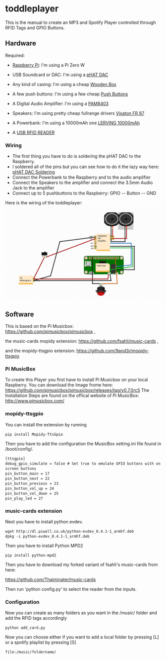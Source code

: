 # toddleplayer
This is the manual to create an MP3 and Spotify Player controlled through RFID Tags and GPIO Buttons. 

## Hardware

Required: 

* [Raspberry Pi](https://www.raspberrypi.org/products/): I'm using a Pi Zero W

* USB Soundcard or DAC: I'm using a [pHAT DAC](https://shop.pimoroni.com/products/phat-dac)

* Any kind of casing: I'm using a cheap  [Wooden Box](http://www.ebay.de/itm/ZWEIERGRUPPE-EINFACHES-HOLZ-HOLZKISTE-TRUNK-OHNE-GRIFFE-FUR-SERVIETTEN/152320770330?hash=item237706811a:g:3lUAAOSw5cNYLHL1)

* A few push buttons: I'm using a few cheap [Push Buttons](https://www.ebay.de/itm/152295745935?_trksid=p2060353.m2749.l2649&ssPageName=STRK%3AMEBIDX%3AIT)

* A Digital Audio Amplifier: I'm using a [PAM8403](https://www.ebay.de/itm/PAM8403-Volume-Adjustment-2-Kanal-Digital-Amplifier-Module-Audioverst%C3%A4rker/271513588858?ssPageName=STRK%3AMEBIDX%3AIT&_trksid=p2060353.m2749.l2649)

* Speakers: I'm using pretty cheap fullrange drivers [Visaton FR 87](https://www.conrad.de/de/34-zoll-breitband-lautsprecher-chassis-visaton-fr-87-15-w-4-1173601.html)

* A Powerbank: I'm using a 10000mAh one [LERVING 10000mAh](https://www.amazon.de/LERVING-10000mAh-Powerbank-Ladeger%C3%A4t-Technologie/dp/B00Q2M3AAM/ref=cm_cr_arp_d_product_top?ie=UTF8)

* A [USB RFID READER](https://smile.amazon.de/gp/product/B018OYOR3E/ref=oh_aui_detailpage_o03_s00?ie=UTF8&psc=1)

### Wiring

* The first thing you have to do is soldering the pHAT DAC to the Raspberry. 
* I soldered all of the pins but you can see how to do it the lazy way here: [pHAT DAC Soldering](https://forums.pimoroni.com/t/phat-header-soldering-the-lazy-way/1690)
* Connect the Powerbank to the Raspberry and to the audio amplifier
* Connect the Speakers to the amplifier and connect the 3.5mm Audio Jack to the amplifier
* Connect up to 5 pushbuttons to the Raspberry: GPIO -- Button -- GND


Here is the wiring of the toddleplayer:
![alt text](https://raw.githubusercontent.com/Thaiminater/toddleplayer/master/toddleplayer_wiring.JPG "toddleplayer wiring")

## Software
This is based on the Pi Musicbox: https://github.com/pimusicbox/pimusicbox ,

the music-cards mopidy extension: https://github.com/fsahli/music-cards ,

and the mopidy-ttsgpio extension: https://github.com/9and3r/mopidy-ttsgpio

### Pi MusicBox
To create this Player you first have to install Pi Musicbox on your local Raspberry. 
You can download the Image frome here: https://github.com/pimusicbox/pimusicbox/releases/tag/v0.7.0rc5
The Installation Steps are found on the offical website of Pi MusicBox: http://www.pimusicbox.com/

### mopidy-ttsgpio

You can install the extension by running 
```
pip install Mopidy-TtsGpio
```
Then you have to add the configuration  the MusicBox setting.ini file found in /boot/config/.
```
[ttsgpio]
debug_gpio_simulate = false # Set true to emulate GPIO buttons with on screen buttons
pin_button_main = 17
pin_button_next = 22
pin_button_previous = 23
pin_button_vol_up = 24
pin_button_vol_down = 25
pin_play_led = 27
```

### music-cards extension
Next you have to install python evdev. 
```
wget http://dl.piwall.co.uk/python-evdev_0.4.1-1_armhf.deb
dpkg -i python-evdev_0.4.1-1_armhf.deb
```
Then you have to install Python MPD2
```
pip install python-mpd2
```
Then you have to download my forked variant of fsahli's music-cards from here:

https://github.com/Thaiminater/music-cards

Then run 'python config.py' to select the reader from the inputs.


### Configuration

Now you can create as many folders as you want in the /music/ folder and add the RFID tags accordingly

```
python add_card.py
```

Now you can choose either if you want to add a local folder by pressing [L] or a spotify playlist by pressing [S]

```
file:/music/foldername/
```





